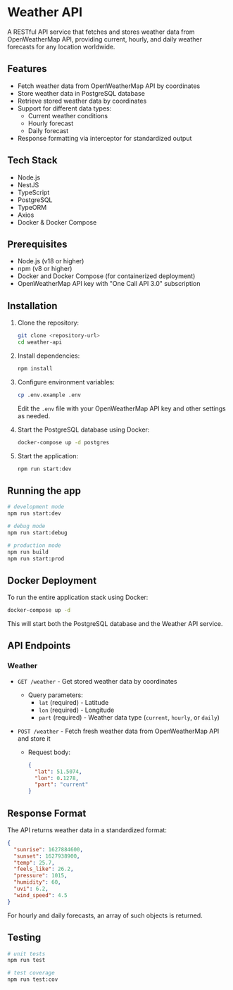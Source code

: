 # Weather API

A RESTful API service that fetches and stores weather data from OpenWeatherMap API, providing current, hourly, and daily weather forecasts for any location worldwide.

## Features

- Fetch weather data from OpenWeatherMap API by coordinates
- Store weather data in PostgreSQL database
- Retrieve stored weather data by coordinates
- Support for different data types:
  - Current weather conditions
  - Hourly forecast
  - Daily forecast
- Response formatting via interceptor for standardized output

## Tech Stack

- Node.js
- NestJS
- TypeScript
- PostgreSQL
- TypeORM
- Axios
- Docker & Docker Compose

## Prerequisites

- Node.js (v18 or higher)
- npm (v8 or higher)
- Docker and Docker Compose (for containerized deployment)
- OpenWeatherMap API key with "One Call API 3.0" subscription

## Installation

1. Clone the repository:

   ```bash
   git clone <repository-url>
   cd weather-api
   ```

2. Install dependencies:

   ```bash
   npm install
   ```

3. Configure environment variables:

   ```bash
   cp .env.example .env
   ```

   Edit the `.env` file with your OpenWeatherMap API key and other settings as needed.

4. Start the PostgreSQL database using Docker:

   ```bash
   docker-compose up -d postgres
   ```

5. Start the application:

   ```bash
   npm run start:dev
   ```

## Running the app

```bash
# development mode
npm run start:dev

# debug mode
npm run start:debug

# production mode
npm run build
npm run start:prod
```

## Docker Deployment

To run the entire application stack using Docker:

```bash
docker-compose up -d
```

This will start both the PostgreSQL database and the Weather API service.

## API Endpoints

### Weather

- `GET /weather` - Get stored weather data by coordinates

  - Query parameters:
    - `lat` (required) - Latitude
    - `lon` (required) - Longitude
    - `part` (required) - Weather data type (`current`, `hourly`, or `daily`)

- `POST /weather` - Fetch fresh weather data from OpenWeatherMap API and store it
  - Request body:
    ```json
    {
      "lat": 51.5074,
      "lon": 0.1278,
      "part": "current"
    }
    ```

## Response Format

The API returns weather data in a standardized format:

```json
{
  "sunrise": 1627884600,
  "sunset": 1627938900,
  "temp": 25.7,
  "feels_like": 26.2,
  "pressure": 1015,
  "humidity": 60,
  "uvi": 6.2,
  "wind_speed": 4.5
}
```

For hourly and daily forecasts, an array of such objects is returned.

## Testing

```bash
# unit tests
npm run test

# test coverage
npm run test:cov
```
